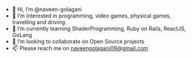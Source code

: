 - 👋 Hi, I’m @naveen-golagani
- 👀 I’m interested in programming, video games, physical games, travelling and driving.
- 🌱 I’m currently learning ShaderProgramming, Ruby on Rails, ReactJS, GoLang
- 💞️ I’m looking to collaborate on Open Source projects
- 📫 Please reach me on naveengolagani09@gmail.com

<!---
naveen-golagani/naveen-golagani is a ✨ special ✨ repository because its `README.md` (this file) appears on your GitHub profile.
You can click the Preview link to take a look at your changes.
--->

